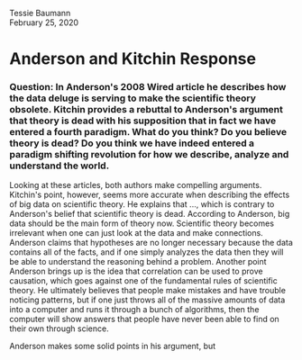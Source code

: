 Tessie Baumann <br/>
February 25, 2020

# Anderson and Kitchin Response
### Question: In Anderson's 2008 Wired article he describes how the data deluge is serving to make the scientific theory obsolete. Kitchin provides a rebuttal to Anderson's argument that theory is dead with his supposition that in fact we have entered a fourth paradigm. What do you think? Do you believe theory is dead? Do you think we have indeed entered a paradigm shifting revolution for how we describe, analyze and understand the world. 

Looking at these articles, both authors make compelling arguments. Kitchin's point, however, seems more accurate when describing the effects of big data on scientific theory. He explains that ..., which is contrary to Anderson's belief that scientific theory is dead. According to Anderson, big data should be the main form of theory now. Scientific theory becomes irrelevant when one can just look at the data and make connections. Anderson claims that hypotheses are no longer necessary because the data contains all of the facts, and if one simply analyzes the data then they will be able to understand the reasoning behind a problem. Another point Anderson brings up is the idea that correlation can be used to prove causation, which goes against one of the fundamental rules of scientific theory. He ultimately believes that people make mistakes and have trouble noticing patterns, but if one just throws all of the massive amounts of data into a computer and runs it through a bunch of algorithms, then the computer will show answers that people have never been able to find on their own through science. 

Anderson makes some solid points in his argument, but 
